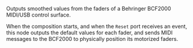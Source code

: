 Outputs smoothed values from the faders of a Behringer BCF2000 MIDI/USB control surface.

When the composition starts, and when the `Reset` port receives an event, this node outputs the default values for each fader, and sends MIDI messages to the BCF2000 to physically position its motorized faders.
